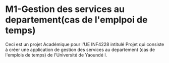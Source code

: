 # M1-Gestion des services au departement(cas de l'emplpoi de temps)
Ceci est un projet Académique pour l'UE INF4228 intitulé Projet qui consiste à créer une application de gestion des services au departement (cas de l'emplois de temps) de l'Université de Yaoundé I.

